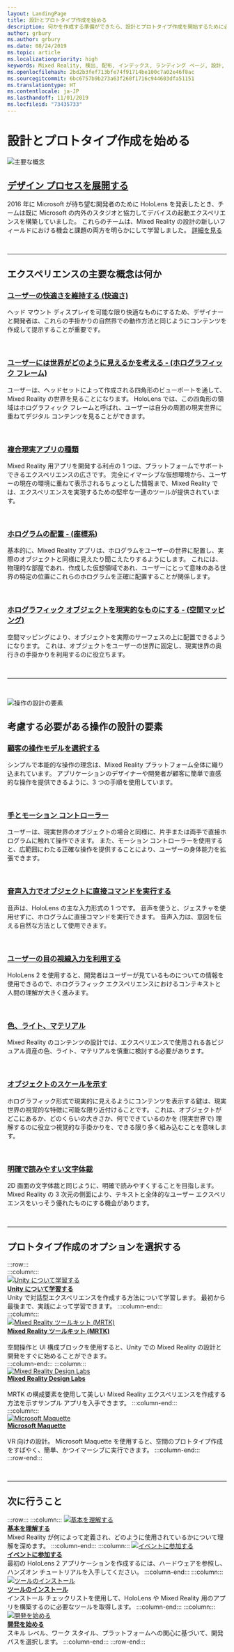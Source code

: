 ```yaml
---
layout: LandingPage
title: 設計とプロトタイプ作成を始める
description: 何かを作成する準備ができたら、設計とプロトタイプ作成を開始するために必要な基本的な概念について学習しましょう。
author: grbury
ms.author: grbury
ms.date: 08/24/2019
ms.topic: article
ms.localizationpriority: high
keywords: Mixed Reality, 検出, 配布, インデックス, ランディング ページ, 設計, 開発, チュートリアル, サンプル アプリ, 基本事項, ケース スタディ, リソース, HoloLens の使い方, オープン ソース プロジェクト, 主要な概念, 操作
ms.openlocfilehash: 2bd2b3fef713bfe74f91714be100c7a02e46f8ac
ms.sourcegitcommit: 6bc6757b9b273a63f260f1716c944603dfa51151
ms.translationtype: HT
ms.contentlocale: ja-JP
ms.lasthandoff: 11/01/2019
ms.locfileid: "73435733"
---
```

# <a name="start-designing-and-prototyping"></a>設計とプロトタイプ作成を始める


![主要な概念](images/text_in_unity_viewingangle.jpg)

## <a name="expand-your-design-processcase-study-expanding-the-design-process-for-mixed-realitymd"></a>[デザイン プロセスを展開する](case-study-expanding-the-design-process-for-mixed-reality.md)

2016 年に Microsoft が待ち望む開発者のために HoloLens を発表したとき、チームは既に Microsoft の内外のスタジオと協力してデバイスの起動エクスペリエンスを構築していました。 これらのチームは、Mixed Reality の設計の新しいフィールドにおける機会と課題の両方を明らかにして学習しました。 [詳細を見る](case-study-expanding-the-design-process-for-mixed-reality.md)

<br>

---

## <a name="what-are-the-core-concepts-of-an-experience"></a>エクスペリエンスの主要な概念は何か

### <a name="keep-the-user-comfortable---comfortcomfortmd"></a>[ユーザーの快適さを維持する (快適さ)](comfort.md)
ヘッド マウント ディスプレイを可能な限り快適なものにするため、デザイナーと開発者は、これらの手掛かりの自然界での動作方法と同じようにコンテンツを作成して提示することが重要です。

<br>

### <a name="consider-how-the-user-sees-the-world---holographic-frameholographic-framemd"></a>[ユーザーには世界がどのように見えるかを考える - (ホログラフィック フレーム)](holographic-frame.md)
ユーザーは、ヘッドセットによって作成される四角形のビューポートを通して、Mixed Reality の世界を見ることになります。 HoloLens では、この四角形の領域はホログラフィック フレームと呼ばれ、ユーザーは自分の周囲の現実世界に重ねてデジタル コンテンツを見ることができます。

<br>

### <a name="types-of-mixed-reality-appstypes-of-mixed-reality-appsmd"></a>[複合現実アプリの種類](types-of-mixed-reality-apps.md)
Mixed Reality 用アプリを開発する利点の 1 つは、プラットフォームでサポートできるエクスペリエンスの広さです。 完全にイマーシブな仮想環境から、ユーザーの現在の環境に重ねて表示されるちょっとした情報まで、Mixed Reality では、エクスペリエンスを実現するための堅牢な一連のツールが提供されています。

<br>

### <a name="keeping-holograms-in-place---coordinate-systemscoordinate-systemsmd"></a>[ホログラムの配置 - (座標系)](coordinate-systems.md)
基本的に、Mixed Reality アプリは、ホログラムをユーザーの世界に配置し、実際のオブジェクトと同様に見えたり聞こえたりするようにします。 これには、物理的な部屋であれ、作成した仮想領域であれ、ユーザーにとって意味のある世界の特定の位置にこれらのホログラムを正確に配置することが関係します。

<br>

### <a name="making-holographic-objects-feel-real---spatial-mappingspatial-mappingmd"></a>[ホログラフィック オブジェクトを現実的なものにする - (空間マッピング)](spatial-mapping.md)
空間マッピングにより、オブジェクトを実際のサーフェスの上に配置できるようになります。 これは、オブジェクトをユーザーの世界に固定し、現実世界の奥行きの手掛かりを利用するのに役立ちます。

<br>


---

<br>

![操作の設計の要素](images/MRTK_BoundingBox_Main.png)

## <a name="interaction-design-factors-to-consider"></a>考慮する必要がある操作の設計の要素


### <a name="choose-an-interaction-model-for-your-customerinteraction-fundamentalsmd"></a>[顧客の操作モデルを選択する](interaction-fundamentals.md)
シンプルで本能的な操作の理念は、Mixed Reality プラットフォーム全体に織り込まれています。 アプリケーションのデザイナーや開発者が顧客に簡単で直感的な操作を提供できるように、3 つの手順を使用しています。

<br>

### <a name="hands-and-motion-controllershands-and-toolsmd"></a>[手とモーション コントローラー](hands-and-tools.md)
ユーザーは、現実世界のオブジェクトの場合と同様に、片手または両手で直接ホログラムに触れて操作できます。 また、モーション コントローラーを使用すると、広範囲にわたる正確な操作を提供することにより、ユーザーの身体能力を拡張できます。

<br>

### <a name="directly-commanding-objects-with-voice-inputvoice-inputmd"></a>[音声入力でオブジェクトに直接コマンドを実行する](voice-input.md)
音声は、HoloLens の主な入力形式の 1 つです。 音声を使うと、ジェスチャを使用せずに、ホログラムに直接コマンドを実行できます。 音声入力は、意図を伝える自然な方法として使用できます。

<br>

### <a name="leveraging-the-users-eye-gazeeye-trackingmd"></a>[ユーザーの目の視線入力を利用する](eye-tracking.md)
HoloLens 2 を使用すると、開発者はユーザーが見ているものについての情報を使用できるので、ホログラフィック エクスペリエンスにおけるコンテキストと人間の理解が大きく進みます。

<br>

### <a name="color-light-and-materialscolor-light-and-materialsmd"></a>[色、ライト、マテリアル](color,-light-and-materials.md)
Mixed Reality のコンテンツの設計では、エクスペリエンスで使用される各ビジュアル資産の色、ライト、マテリアルを慎重に検討する必要があります。

<br>

### <a name="suggesting-the-scale-of-an-objectscalemd"></a>[オブジェクトのスケールを示す](scale.md)
ホログラフィック形式で現実的に見えるようにコンテンツを表示する鍵は、現実世界の視覚的な特徴に可能な限り近付けることです。 これは、オブジェクトがどこにあるか、どのくらいの大きさか、何でできているのかを (現実世界で) 理解するのに役立つ視覚的な手掛かりを、できる限り多く組み込むことを意味します。

<br>

### <a name="clear-and-readable-typographytypographymd"></a>[明確で読みやすい文字体裁](typography.md)
2D 画面の文字体裁と同じように、明確で読みやすくすることを目指します。 Mixed Reality の 3 次元の側面により、テキストと全体的なユーザー エクスペリエンスをいっそう優れたものにする機会があります。

<br>


---

## <a name="choose-a-prototyping-option"></a>プロトタイプ作成のオプションを選択する  

:::row:::   
    :::column:::    
       [![Unity について学習する](images/unity_logo.png)](https://learn.unity.com/)<br>
        **[Unity について学習する](https://learn.unity.com/)**<br>
        Unity で対話型エクスペリエンスを作成する方法について学習します。 最初から最後まで、実践によって学習できます。
    :::column-end:::    
    :::column:::    
        [![Mixed Reality ツールキット (MRTK)](images/MRTK-small_logo.png)](https://github.com/Microsoft/MixedRealityToolkit-Unity)<br>
        **[Mixed Reality ツールキット (MRTK)](https://github.com/Microsoft/MixedRealityToolkit-Unity)**<br>  
        空間操作と UI 構成ブロックを使用すると、Unity での Mixed Reality の設計と開発をすぐに始めることができます。   
    :::column-end:::
    :::column:::    
        [![Mixed Reality Design Labs](images/MRDL_logo.png)](https://github.com/Microsoft/MRDL_Unity_PeriodicTable)<br>
        **[Mixed Reality Design Labs](https://github.com/Microsoft/MRDL_Unity_PeriodicTable)**<br>  
        MRTK の構成要素を使用して美しい Mixed Reality エクスペリエンスを作成する方法を示すサンプル アプリを入手できます。
    :::column-end:::        
    :::column:::    
        [![Microsoft Maquette](images/Maquette_logo.png)](https://www.maquette.ms/)<br>
        **[Microsoft Maquette](https://www.maquette.ms/)**<br>  
        VR 向けの設計。 Microsoft Maquette を使用すると、空間のプロトタイプ作成をすばやく、簡単、かつイマーシブに実行できます。 
    :::column-end:::    
:::row-end:::

<br>

---



## <a name="what-would-you-like-to-do-next"></a>次に行うこと

:::row:::
    :::column:::
       [![基本を理解する](images/icon-lightbulb.jpg)](index.md#understand-the-basics)<br>
        **[基本を理解する](index.md#understand-the-basics)**<br>
        Mixed Reality が何によって定義され、どのように使用されているかについて理解を深めます。
    :::column-end:::
    :::column:::
        [![イベントに参加する](images/icon-calendar.jpg)](sf-academy-events.md)<br>
         **[イベントに参加する](sf-academy-events.md)**<br>
        最初の HoloLens 2 アプリケーションを作成するには、ハードウェアを参照し、ハンズオン チュートリアルを入手してください。
    :::column-end:::
    :::column:::
        [![ツールのインストール](images/icon-design.jpg)](install-the-tools.md)<br>
         **[ツールのインストール](install-the-tools.md)**<br>
        インストール チェックリストを使用して、HoloLens や Mixed Reality 用のアプリを構築するのに必要なツールを取得します。
    :::column-end:::
    :::column:::
        [![開発を始める](images/icon-developer.jpg)](development.md)<br>
        **[開発を始める](development.md)**<br>
        スキル レベル、ワーク スタイル、プラットフォームへの関心に基づいて、開発パスを選択します。
    :::column-end:::
:::row-end:::


<br>

<br>


